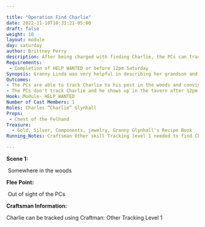 ```yaml
---

title: "Operation Find Charlie"
date: 2022-11-10T10:33:21-05:00
draft: false
weight: 10
layout: module
day: saturday
author: Brittney Perry
description: After being charged with finding Charlie, the PCs can track him using Craftsman:Other[Level 1 or above] back to the cache of the Felhand, where he is standing guard. He will give up his post easily if found. At 12pm Saturday he will abandon his post if not found.
Requirements: 
 - Completion of HELP WANTED or before 12pm Saturday
Synopsis: Granny Linda was very helpful in describing her grandson and now the PCs are able to track Charlie to his hideout, the cache of the Felhand. Charlie is on guard duty at the cache and has been for the past three days. He ran out of drink early on in his duty, and is in desperate need of a bottle. The closer to noon it gets, the more anxious he gets and he will get increasingly agitated and short tempered, and will abandon his watch at 12 pm Saturday, making his way into the tavern in search of a bottle and maybe a card game. Unfortunately for Charlie, he is sober, outnumbered  and out-weaponed. He will try to bluff his way into getting them to leave and if that doesn't work, he will run rather than fight. The treasure is left unguarded and free for the taking if the PCs wish.
Outcomes:
- The PCs are able to track Charlie to his post in the woods and convince or threaten him into leaving his duty.
- The PCs don't track Charlie and he shows up in the tavern after 12pm Saturday module failure, spawns module YOU FOUND CHARLIE
Hook: Module- HELP WANTED
Number of Cast Members: 1
Roles: Charles “Charlie” Glynhall
Props: 
 - Chest of the Felhand
Treasure: 
  - Gold, Silver, Components, jewelry, Granny Glynhall's Recipe Book
Running_Notes: Craftsman Other skill Tracking level 1 needed to find Charlie

---
```

















**Scene 1:** 

​	Somewhere in the woods



**Flee Point:** 

​	Out of sight of the PCs 











**Craftsman Information:**

Charlie can be tracked using Craftman: Other Tracking Level 1















